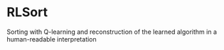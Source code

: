 # RLSort
Sorting with Q-learning and reconstruction of the learned algorithm in a human-readable interpretation
